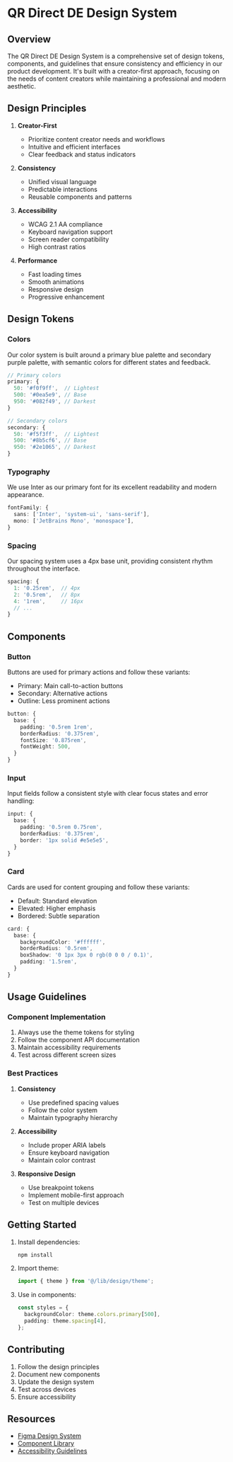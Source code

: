 # QR Direct DE Design System

## Overview

The QR Direct DE Design System is a comprehensive set of design tokens, components, and guidelines that ensure consistency and efficiency in our product development. It's built with a creator-first approach, focusing on the needs of content creators while maintaining a professional and modern aesthetic.

## Design Principles

1. **Creator-First**
   - Prioritize content creator needs and workflows
   - Intuitive and efficient interfaces
   - Clear feedback and status indicators

2. **Consistency**
   - Unified visual language
   - Predictable interactions
   - Reusable components and patterns

3. **Accessibility**
   - WCAG 2.1 AA compliance
   - Keyboard navigation support
   - Screen reader compatibility
   - High contrast ratios

4. **Performance**
   - Fast loading times
   - Smooth animations
   - Responsive design
   - Progressive enhancement

## Design Tokens

### Colors

Our color system is built around a primary blue palette and secondary purple palette, with semantic colors for different states and feedback.

```typescript
// Primary colors
primary: {
  50: '#f0f9ff',  // Lightest
  500: '#0ea5e9', // Base
  950: '#082f49', // Darkest
}

// Secondary colors
secondary: {
  50: '#f5f3ff',  // Lightest
  500: '#8b5cf6', // Base
  950: '#2e1065', // Darkest
}
```

### Typography

We use Inter as our primary font for its excellent readability and modern appearance.

```typescript
fontFamily: {
  sans: ['Inter', 'system-ui', 'sans-serif'],
  mono: ['JetBrains Mono', 'monospace'],
}
```

### Spacing

Our spacing system uses a 4px base unit, providing consistent rhythm throughout the interface.

```typescript
spacing: {
  1: '0.25rem',  // 4px
  2: '0.5rem',   // 8px
  4: '1rem',     // 16px
  // ...
}
```

## Components

### Button

Buttons are used for primary actions and follow these variants:

- Primary: Main call-to-action buttons
- Secondary: Alternative actions
- Outline: Less prominent actions

```typescript
button: {
  base: {
    padding: '0.5rem 1rem',
    borderRadius: '0.375rem',
    fontSize: '0.875rem',
    fontWeight: 500,
  }
}
```

### Input

Input fields follow a consistent style with clear focus states and error handling:

```typescript
input: {
  base: {
    padding: '0.5rem 0.75rem',
    borderRadius: '0.375rem',
    border: '1px solid #e5e5e5',
  }
}
```

### Card

Cards are used for content grouping and follow these variants:

- Default: Standard elevation
- Elevated: Higher emphasis
- Bordered: Subtle separation

```typescript
card: {
  base: {
    backgroundColor: '#ffffff',
    borderRadius: '0.5rem',
    boxShadow: '0 1px 3px 0 rgb(0 0 0 / 0.1)',
    padding: '1.5rem',
  }
}
```

## Usage Guidelines

### Component Implementation

1. Always use the theme tokens for styling
2. Follow the component API documentation
3. Maintain accessibility requirements
4. Test across different screen sizes

### Best Practices

1. **Consistency**
   - Use predefined spacing values
   - Follow the color system
   - Maintain typography hierarchy

2. **Accessibility**
   - Include proper ARIA labels
   - Ensure keyboard navigation
   - Maintain color contrast

3. **Responsive Design**
   - Use breakpoint tokens
   - Implement mobile-first approach
   - Test on multiple devices

## Getting Started

1. Install dependencies:
   ```bash
   npm install
   ```

2. Import theme:
   ```typescript
   import { theme } from '@/lib/design/theme';
   ```

3. Use in components:
   ```typescript
   const styles = {
     backgroundColor: theme.colors.primary[500],
     padding: theme.spacing[4],
   };
   ```

## Contributing

1. Follow the design principles
2. Document new components
3. Update the design system
4. Test across devices
5. Ensure accessibility

## Resources

- [Figma Design System](https://figma.com/file/...)
- [Component Library](https://storybook.qrdirect.de)
- [Accessibility Guidelines](https://www.w3.org/WAI/standards-guidelines/wcag/) 